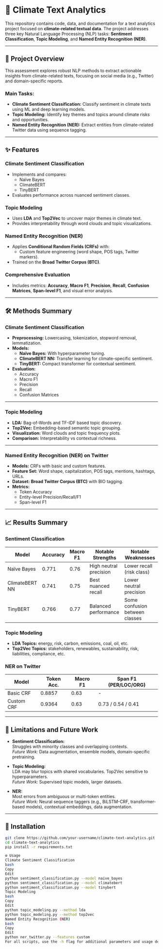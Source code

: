 # 🌱 Climate Text Analytics

This repository contains code, data, and documentation for a text analytics project focused on **climate-related textual data**. The project addresses three key Natural Language Processing (NLP) tasks: **Sentiment Classification**, **Topic Modeling**, and **Named Entity Recognition (NER)**.

---

## 📌 Project Overview

This assessment explores robust NLP methods to extract actionable insights from climate-related texts, focusing on social media (e.g., Twitter) and domain-specific reports.

### Main Tasks:
- **Climate Sentiment Classification:** Classify sentiment in climate texts using ML and deep learning models.
- **Topic Modeling:** Identify key themes and topics around climate risks and opportunities.
- **Named Entity Recognition (NER):** Extract entities from climate-related Twitter data using sequence tagging.

---

## ✨ Features

### Climate Sentiment Classification
- Implements and compares:
  - Naïve Bayes
  - ClimateBERT
  - TinyBERT
- Evaluates performance across nuanced sentiment classes.

### Topic Modeling
- Uses **LDA** and **Top2Vec** to uncover major themes in climate text.
- Provides interpretability through word clouds and topic visualizations.

### Named Entity Recognition (NER)
- Applies **Conditional Random Fields (CRFs)** with:
  - Custom feature engineering (word shape, POS tags, Twitter markers).
- Trained on the **Broad Twitter Corpus (BTC)**.

### Comprehensive Evaluation
- Includes metrics: **Accuracy**, **Macro F1**, **Precision**, **Recall**, **Confusion Matrices**, **Span-level F1**, and visual error analysis.

---

## 🛠️ Methods Summary

### Climate Sentiment Classification
- **Preprocessing:** Lowercasing, tokenization, stopword removal, lemmatization.
- **Models:**
  - **Naïve Bayes:** With hyperparameter tuning.
  - **ClimateBERT NN:** Transfer learning for climate-specific sentiment.
  - **TinyBERT:** Compact transformer for contextual sentiment.
- **Evaluation:**
  - Accuracy
  - Macro F1
  - Precision
  - Recall
  - Confusion Matrices

---

### Topic Modeling
- **LDA:** Bag-of-Words and TF-IDF based topic discovery.
- **Top2Vec:** Embedding-based semantic topic grouping.
- **Visualization:** Word clouds and topic frequency plots.
- **Comparison:** Interpretability vs contextual richness.

---

### Named Entity Recognition (NER) on Twitter
- **Models:** CRFs with basic and custom features.
- **Feature Set:** Word shape, capitalization, POS tags, mentions, hashtags, URLs.
- **Dataset:** **Broad Twitter Corpus (BTC)** with BIO tagging.
- **Metrics:**
  - Token Accuracy
  - Entity-level Precision/Recall/F1
  - Span-level F1

---

## 📈 Results Summary

### Sentiment Classification

| Model          | Accuracy | Macro F1 | Notable Strengths                    | Notable Weaknesses           |
|----------------|---------|---------|-------------------------------------|-----------------------------|
| Naïve Bayes    | 0.771   | 0.76    | High neutral precision               | Lower recall (risk class)   |
| ClimateBERT NN | 0.741   | 0.75    | Best nuanced recall                  | Lower neutral precision      |
| TinyBERT       | 0.766   | 0.77    | Balanced performance                 | Some confusion between classes |

### Topic Modeling

- **LDA Topics:** energy, risk, carbon, emissions, coal, oil, etc.
- **Top2Vec Topics:** stakeholders, renewables, sustainability, risk, liabilities, compliance, etc.

### NER on Twitter

| Model      | Token Acc. | Macro F1 | Span F1 (PER/LOC/ORG)   |
|------------|------------|---------|-------------------------|
| Basic CRF  | 0.8857     | 0.63    | -                       |
| Custom CRF | 0.9364     | 0.63    | 0.73 / 0.54 / 0.41      |

---

## 🚧 Limitations and Future Work

- **Sentiment Classification:**  
Struggles with minority classes and overlapping contexts.  
*Future Work:* Data augmentation, ensemble models, domain-specific pretraining.

- **Topic Modeling:**  
LDA may blur topics with shared vocabularies. Top2Vec sensitive to hyperparameters.  
*Future Work:* Supervised topic models, larger datasets.

- **NER:**  
Most errors from ambiguous or multi-token entities.  
*Future Work:* Neural sequence taggers (e.g., BiLSTM-CRF, transformer-based models), contextual embeddings, data augmentation.

---

## 🚀 Installation

```bash
git clone https://github.com/your-username/climate-text-analytics.git
cd climate-text-analytics
pip install -r requirements.txt

⚙️ Usage
Climate Sentiment Classification
bash
Copy
Edit
python sentiment_classification.py --model naive_bayes
python sentiment_classification.py --model climatebert
python sentiment_classification.py --model tinybert
Topic Modeling
bash
Copy
Edit
python topic_modeling.py --method lda
python topic_modeling.py --method top2vec
Named Entity Recognition (NER)
bash
Copy
Edit
python ner_twitter.py --features custom
For all scripts, use the -h flag for additional parameters and usage details.
